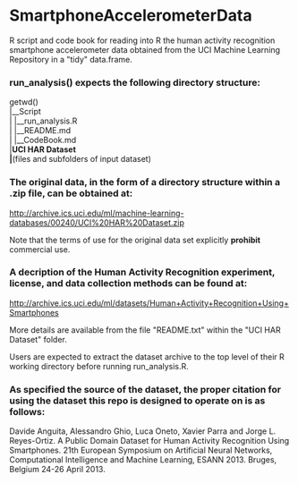 # SmartphoneAccelerometerData
R script and code book for reading into R the human activity recognition smartphone accelerometer data obtained from the UCI Machine Learning Repository in a "tidy" data.frame.

### run_analysis() expects the following directory structure:

getwd()  
  |__Script  
  |  |__run_analysis.R  
  |  |__README.md  
  |  |__CodeBook.md  
  |__UCI HAR Dataset  
     |__(files and subfolders of input dataset)  

### The original data, in the form of a directory structure within a .zip file, can be obtained at:
http://archive.ics.uci.edu/ml/machine-learning-databases/00240/UCI%20HAR%20Dataset.zip

Note that the terms of use for the original data set explicitly **prohibit** commercial use.

### A decription of the Human Activity Recognition experiment, license, and data collection methods can be found at:
http://archive.ics.uci.edu/ml/datasets/Human+Activity+Recognition+Using+Smartphones

More details are available from the file "README.txt" within the "UCI HAR Dataset" folder.

Users are expected to extract the dataset archive to the top level of their R working directory before running run_analysis.R. 

### As specified the source of the dataset, the proper citation for using the dataset this repo is designed to operate on is as follows:

Davide Anguita, Alessandro Ghio, Luca Oneto, Xavier Parra and Jorge L. Reyes-Ortiz. A Public Domain Dataset for Human Activity Recognition Using Smartphones. 21th European Symposium on Artificial Neural Networks, Computational Intelligence and Machine Learning, ESANN 2013. Bruges, Belgium 24-26 April 2013. 

